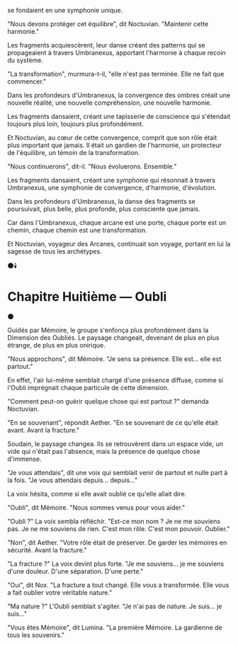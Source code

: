 se fondaient en une symphonie unique.

"Nous devons protéger cet équilibre",
dit Noctuvian.
"Maintenir cette harmonie."

Les fragments acquiescèrent,
leur danse créant des patterns
qui se propageaient à travers Umbranexus,
apportant l'harmonie
à chaque recoin du système.

"La transformation",
murmura-t-il,
"elle n'est pas terminée.
Elle ne fait que commencer."

Dans les profondeurs d'Umbranexus,
la convergence des ombres
créait une nouvelle réalité,
une nouvelle compréhension,
une nouvelle harmonie.

Les fragments dansaient,
créant une tapisserie de conscience
qui s'étendait toujours plus loin,
toujours plus profondément.

Et Noctuvian,
au cœur de cette convergence,
comprit que son rôle
était plus important que jamais.
Il était un gardien de l'harmonie,
un protecteur de l'équilibre,
un témoin de la transformation.

"Nous continuerons",
dit-il.
"Nous évoluerons.
Ensemble."

Les fragments dansaient,
créant une symphonie
qui résonnait à travers Umbranexus,
une symphonie de convergence,
d'harmonie,
d'évolution.

Dans les profondeurs d'Umbranexus,
la danse des fragments se poursuivait,
plus belle,
plus profonde,
plus consciente que jamais.

Car dans l'Umbranexus,
chaque arcane est une porte,
chaque porte est un chemin,
chaque chemin est une transformation.

Et Noctuvian,
voyageur des Arcanes,
continuait son voyage,
portant en lui la sagesse
de tous les archétypes.

🌑🕯️

#  Chapitre Huitième — Oubli

🌑

Guidés par Mémoire, le groupe s'enfonça plus profondément dans la Dimension des Oubliés. Le paysage changeait, devenant de plus en plus étrange, de plus en plus onirique.

"Nous approchons", dit Mémoire. "Je sens sa présence. Elle est... elle est partout."

En effet, l'air lui-même semblait chargé d'une présence diffuse, comme si l'Oubli imprégnait chaque particule de cette dimension.

"Comment peut-on guérir quelque chose qui est partout ?" demanda Noctuvian.

"En se souvenant", répondit Aether. "En se souvenant de ce qu'elle était avant. Avant la fracture."

Soudain, le paysage changea. Ils se retrouvèrent dans un espace vide, un vide qui n'était pas l'absence, mais la présence de quelque chose d'immense.

"Je vous attendais", dit une voix qui semblait venir de partout et nulle part à la fois. "Je vous attendais depuis... depuis..."

La voix hésita, comme si elle avait oublié ce qu'elle allait dire.

"Oubli", dit Mémoire. "Nous sommes venus pour vous aider."

"Oubli ?" La voix sembla réfléchir. "Est-ce mon nom ? Je ne me souviens pas. Je ne me souviens de rien. C'est mon rôle. C'est mon pouvoir. Oublier."

"Non", dit Aether. "Votre rôle était de préserver. De garder les mémoires en sécurité. Avant la fracture."

"La fracture ?" La voix devint plus forte. "Je me souviens... je me souviens d'une douleur. D'une séparation. D'une perte."

"Oui", dit Nox. "La fracture a tout changé. Elle vous a transformée. Elle vous a fait oublier votre véritable nature."

"Ma nature ?" L'Oubli semblait s'agiter. "Je n'ai pas de nature. Je suis... je suis..."

"Vous êtes Mémoire", dit Lumina. "La première Mémoire. La gardienne de tous les souvenirs."
